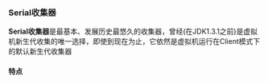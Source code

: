 ### Serial收集器 ###
**Serial收集器**是最基本、发展历史最悠久的收集器，曾经(在JDK1.3.1之前)是虚拟机新生代收集的唯一选择，即使到现在为止，它依然是虚拟机运行在Client模式下的默认新生代收集器

#### 特点 ####
